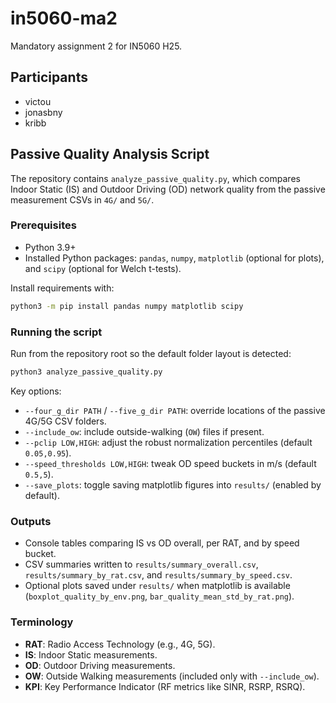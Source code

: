 # in5060-ma2
Mandatory assignment 2 for IN5060 H25.

## Participants
- victou
- jonasbny
- kribb

## Passive Quality Analysis Script

The repository contains `analyze_passive_quality.py`, which compares Indoor Static (IS) and Outdoor Driving (OD) network quality from the passive measurement CSVs in `4G/` and `5G/`.

### Prerequisites
- Python 3.9+
- Installed Python packages: `pandas`, `numpy`, `matplotlib` (optional for plots), and `scipy` (optional for Welch t-tests).

Install requirements with:
```bash
python3 -m pip install pandas numpy matplotlib scipy
```

### Running the script
Run from the repository root so the default folder layout is detected:
```bash
python3 analyze_passive_quality.py
```

Key options:
- `--four_g_dir PATH` / `--five_g_dir PATH`: override locations of the passive 4G/5G CSV folders.
- `--include_ow`: include outside-walking (`OW`) files if present.
- `--pclip LOW,HIGH`: adjust the robust normalization percentiles (default `0.05,0.95`).
- `--speed_thresholds LOW,HIGH`: tweak OD speed buckets in m/s (default `0.5,5`).
- `--save_plots`: toggle saving matplotlib figures into `results/` (enabled by default).

### Outputs
- Console tables comparing IS vs OD overall, per RAT, and by speed bucket.
- CSV summaries written to `results/summary_overall.csv`, `results/summary_by_rat.csv`, and `results/summary_by_speed.csv`.
- Optional plots saved under `results/` when matplotlib is available (`boxplot_quality_by_env.png`, `bar_quality_mean_std_by_rat.png`).

### Terminology
- **RAT**: Radio Access Technology (e.g., 4G, 5G).
- **IS**: Indoor Static measurements.
- **OD**: Outdoor Driving measurements.
- **OW**: Outside Walking measurements (included only with `--include_ow`).
- **KPI**: Key Performance Indicator (RF metrics like SINR, RSRP, RSRQ).

